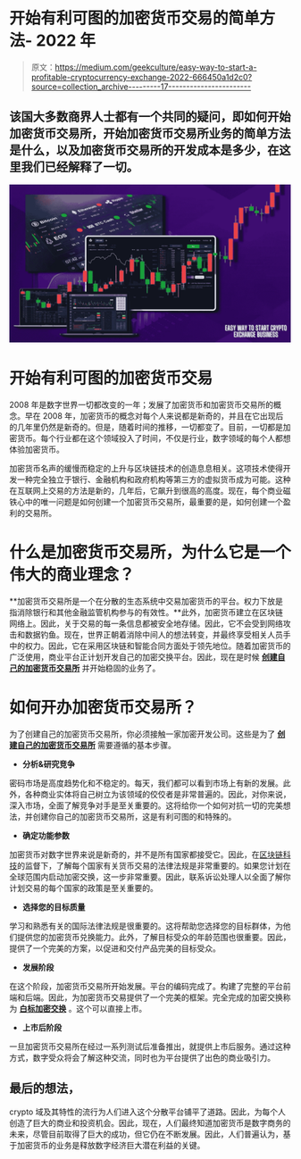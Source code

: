 # 开始有利可图的加密货币交易的简单方法- 2022 年

> 原文：<https://medium.com/geekculture/easy-way-to-start-a-profitable-cryptocurrency-exchange-2022-666450a1d2c0?source=collection_archive---------17----------------------->

## 该国大多数商界人士都有一个共同的疑问，即如何开始加密货币交易所，开始加密货币交易所业务的简单方法是什么，以及加密货币交易所的开发成本是多少，在这里我们已经解释了一切。

![](img/cf5766216f18a39a6a70efcd0509fc16.png)

# 开始有利可图的加密货币交易

2008 年是数字世界一切都改变的一年；发展了加密货币和加密货币交易所的概念。早在 2008 年，加密货币的概念对每个人来说都是新奇的，并且在它出现后的几年里仍然是新奇的。但是，随着时间的推移，一切都变了。目前，一切都是加密货币。每个行业都在这个领域投入了时间，不仅是行业，数字领域的每个人都想体验加密货币。

加密货币名声的缓慢而稳定的上升与区块链技术的创造息息相关。这项技术使得开发一种完全独立于银行、金融机构和政府机构等第三方的虚拟货币成为可能。这种在互联网上交易的方法是新的，几年后，它飙升到很高的高度。现在，每个商业磁铁心中的唯一问题是如何创建一个加密货币交易所，最重要的是，如何创建一个盈利的交易所。

# 什么是加密货币交易所，为什么它是一个伟大的商业理念？

**加密货币交易所是一个在分散的生态系统中交易加密货币的平台。权力下放是指消除银行和其他金融监管机构参与的有效性。**此外，加密货币建立在区块链网络上。因此，关于交易的每一条信息都被安全地存储。因此，它不会受到网络攻击和数据钓鱼。现在，世界正朝着消除中间人的想法转变，并最终享受相关人员手中的权力。因此，它在采用区块链和智能合同方面处于领先地位。随着加密货币的广泛使用，商业平台正计划开发自己的加密交换平台。因此，现在是时候 [**创建自己的加密货币交易所**](https://bit.ly/3sfRjW8) 并开始稳固的业务了。

# **如何开办加密货币交易所？**

为了创建自己的加密货币交易所，你必须接触一家加密开发公司。这些是为了 [**创建自己的加密货币交易所**](https://bit.ly/3MTL3eB) 需要遵循的基本步骤。

*   **分析&研究竞争**

密码市场是高度趋势化和不稳定的。每天，我们都可以看到市场上有新的发展。此外，各种商业实体将自己树立为该领域的佼佼者是非常普遍的。因此，对你来说，深入市场，全面了解竞争对手是至关重要的。这将给你一个如何对抗一切的完美想法，并创建你自己的加密货币交易所，这是有利可图的和特殊的。

*   **确定功能参数**

加密货币对数字世界来说是新奇的，并不是所有国家都接受它。因此，在[区块链科技](https://en.wikipedia.org/wiki/Blockchain)的监督下，了解每个国家有关货币交易的法律法规是非常重要的。如果您计划在全球范围内启动加密交换，这一步非常重要。因此，联系诉讼处理人以全面了解你计划交易的每个国家的政策是至关重要的。

*   **选择您的目标质量**

学习和熟悉有关的国际法律法规是很重要的。这将帮助您选择您的目标群体，为他们提供您的加密货币兑换能力。此外，了解目标受众的年龄范围也很重要。因此，提供了一个完美的方案，以促进和交付产品完美的目标受众。

*   **发展阶段**

在这个阶段，加密货币交易所开始发展。平台的编码完成了。构建了完整的平台前端和后端。因此，为加密货币交易提供了一个完美的框架。完全完成的加密交换称为 [**白标加密交换**](https://www.finextra.com/blogposting/21906/top-5-white-label-cryptocurrency-exchange-softwares-2022) 。这个可以直接上市。

*   **上市后阶段**

一旦加密货币交易所在经过一系列测试后准备推出，就提供上市后服务。通过这种方式，数字受众将会了解这种交流，同时也为平台提供了出色的商业吸引力。

## **最后的想法，**

crypto 域及其特性的流行为人们进入这个分散平台铺平了道路。因此，为每个人创造了巨大的商业和投资机会。因此，现在，人们最终知道加密货币是数字商务的未来，尽管目前取得了巨大的成功，但它仍在不断发展。因此，人们普遍认为，基于加密货币的业务是释放数字经济巨大潜在利益的关键。